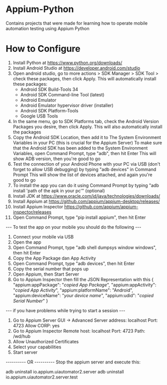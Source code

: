 # Appium-Python
Contains projects that were made for learning how to operate mobile automation testing using Appium Python

# How to Configure
1. Install Python at https://www.python.org/downloads/
2. Install Android Studio at https://developer.android.com/studio
3. Open android studio, go to more actions > SDK Manager > SDK Tool > check these packages, then click Apply. This will automatically install these packages:
   - Android SDK Build-Tools 34
   - Android SDK Command-line Tool (latest)
   - Android Emulator
   - Android Emulator hypervisor driver (installer)
   - Android SDK Platform-Tools
   - Google USB Tools
4. In the same menu, go to SDK Platforms tab, check the Android Version Packages you desire, then click Apply. This will also automatically install the packages
5. Copy the Android SDK Location, then add it to The System Environment Variables in your PC (this is crucial for the Appium Server)
   To make sure that the Android SDK has been added to the System Environment Variables, open Command Prompt, type "adb", then hit Enter
   This will show ADB version, then you're good to go
6. Test the connection of your Android Phone with your PC via USB (don't forget to allow USB debugging) by typing "adb devices" in Command Prompt
   This will show the list of devices attached, and again you're good to go
7. To install the app you can do it using Command Prompt by typing "adb install 'path of the apk in your pc'" (optional)
8. Install JDK at https://www.oracle.com/id/java/technologies/downloads/
9. Install Appium at https://github.com/appium/appium-desktop/releases/
10. Install Appium Inspector https://github.com/appium/appium-inspector/releases
11. Open Command Prompt, type "pip install appium", then hit Enter

--- To test the app on your mobile you should do the following ---
1. Connect your mobile via USB
2. Open the app
3. Open Command Prompt, type "adb shell dumpsys window windows", then hit Enter
4. Copy the App Package dan App Activity
5. Open Command Prompt, type "adb devices", then hit Enter
6. Copy the serial number that pops up
7. Open Appium, then Start Server
8. Go to Appium Inspector then fill the JSON Representation with this
   {
     "appium:appPackage": "*copied App Package*",
     "appium:appActivity": "*copied App Activity*",
     "appium:platformName": "Android",
     "appium:deviceName": "*your device name*",
     "appium:udid": "*copied Serial Number*"
   }

--- if you have problems while trying to start a session ---
1. Go to Appium Server GUI -> Advanced
   Server address: localhost
   Port: 4723
   Allow CORP: yes
2. Go to Appium Inspector
   Remote host: localhost
   Port: 4723
   Path: /wd/hub
3. Allow Unauthorized Certificates
4. Select your capabilities
5. Start server

---------- OR ----------
Stop the appium server and execute this:

adb uninstall io.appium.uiautomator2.server
adb uninstall io.appium.uiautomator2.server.test

